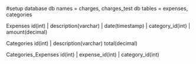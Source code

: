 #setup database
db names = charges, charges_test
db tables = expenses, categories

Expenses
id(int)  |  description(varchar)  | date(timestamp)  | category_id(int) | amount(decimal)

Categories
id(int)  | description(varchar)  total(decimal)

Categories_Expenses
id(int)  | expense_id(int)  | category_id(int)
